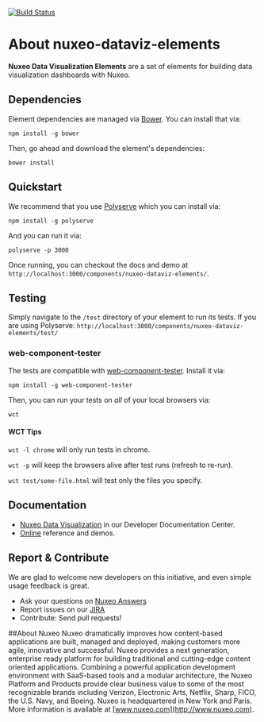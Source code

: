 [![Build Status](https://qa.nuxeo.org/jenkins/buildStatus/icon?job=nuxeo-dataviz-elements-master)](https://qa.nuxeo.org/jenkins/job/nuxeo-dataviz-elements-master/)

# About nuxeo-dataviz-elements

**Nuxeo Data Visualization Elements** are a set of elements for building data visualization dashboards with Nuxeo.

## Dependencies

Element dependencies are managed via [Bower](http://bower.io/). You can
install that via:

    npm install -g bower

Then, go ahead and download the element's dependencies:

    bower install

## Quickstart

We recommend that you use [Polyserve](https://github.com/PolymerLabs/polyserve) which you can install via:

    npm install -g polyserve

And you can run it via:

    polyserve -p 3000

Once running, you can checkout the docs and demo at `http://localhost:3000/components/nuxeo-dataviz-elements/`.

## Testing

Simply navigate to the `/test` directory of your element to run its tests. If
you are using Polyserve: `http://localhost:3000/components/nuxeo-dataviz-elements/test/`

### web-component-tester

The tests are compatible with [web-component-tester](https://github.com/Polymer/web-component-tester).
Install it via:

    npm install -g web-component-tester

Then, you can run your tests on _all_ of your local browsers via:

    wct

#### WCT Tips

`wct -l chrome` will only run tests in chrome.

`wct -p` will keep the browsers alive after test runs (refresh to re-run).

`wct test/some-file.html` will test only the files you specify.

## Documentation

- [Nuxeo Data Visualization](https://doc.nuxeo.com/x/WZCRAQ) in our Developer Documentation Center.
- [Online](http://nuxeo.github.io/nuxeo-dataviz-elements) reference and demos.

## Report & Contribute

We are glad to welcome new developers on this initiative, and even simple usage feedback is great.
- Ask your questions on [Nuxeo Answers](http://answers.nuxeo.com)
- Report issues on our [JIRA](https://jira.nuxeo.com/browse/ELEMENTS/component/15314/)
- Contribute: Send pull requests!

##About Nuxeo
Nuxeo dramatically improves how content-based applications are built, managed and deployed, making customers more agile, innovative and successful. Nuxeo provides a next generation, enterprise ready platform for building traditional and cutting-edge content oriented applications. Combining a powerful application development environment with SaaS-based tools and a modular architecture, the Nuxeo Platform and Products provide clear business value to some of the most recognizable brands including Verizon, Electronic Arts, Netflix, Sharp, FICO, the U.S. Navy, and Boeing. Nuxeo is headquartered in New York and Paris. More information is available at [www.nuxeo.com](http://www.nuxeo.com).
